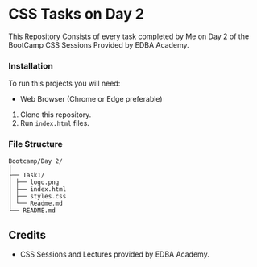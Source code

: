 # CSS Tasks on Day 2
This Repository Consists of every task completed by Me on Day 2 of the BootCamp CSS Sessions Provided by EDBA Academy.

### Installation
To run this projects you will need:
- Web Browser (Chrome or Edge preferable)

1. Clone this repository.
2. Run `index.html` files.

### File Structure
```
Bootcamp/Day 2/
│
├── Task1/
│ ├── logo.png
│ ├── index.html
│ ├── styles.css
│ └── Readme.md
└── README.md
```

## Credits
- CSS Sessions and Lectures provided by EDBA Academy.
